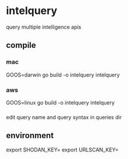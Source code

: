 # intelquery
query multiple intelligence apis

## compile

### mac

GOOS=darwin go build -o intelquery intelquery

### aws

GOOS=linux go build -o intelquery intelquery

###

edit query name and query syntax in queries dir

## environment

export SHODAN_KEY=<key>
export URLSCAN_KEY=<key>
